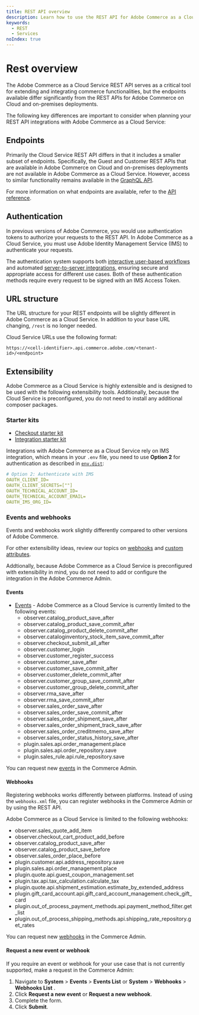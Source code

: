```yaml
---
title: REST API overview
description: Learn how to use the REST API for Adobe Commerce as a Cloud Service.
keywords:
  - REST
  - Services
noIndex: true
---
```


# Rest overview

The Adobe Commerce as a Cloud Service REST API serves as a critical tool for extending and integrating commerce functionalities, but the endpoints available differ significantly from the REST APIs for Adobe Commerce on Cloud and on-premises deployments.

The following key differences are important to consider when planning your REST API integrations with Adobe Commerce as a Cloud Service:

## Endpoints

Primarily the Cloud Service REST API differs in that it includes a smaller subset of endpoints. Specifically, the Guest and Customer REST APIs that are available in Adobe Commerce on Cloud and on-premises deployments are not available in Adobe Commerce as a Cloud Service. However, access to similar functionality remains available in the [GraphQL API](/reference/cloud/graphql.md).

For more information on what endpoints are available, refer to the [API reference](/reference/cloud/rest.md).

## Authentication

In previous versions of Adobe Commerce, you would use authentication tokens to authorize your requests to the REST API. In Adobe Commerce as a Cloud Service, you must use Adobe Identity Management Service (IMS) to authenticate your requests.

The authentication system supports both [interactive user-based workflows](./authentication/user.md) and automated [server-to-server integrations](./authentication/server-to-server.md), ensuring secure and appropriate access for different use cases. Both of these authentication methods require every request to be signed with an IMS Access Token.

## URL structure

The URL structure for your REST endpoints will be slightly different in Adobe Commerce as a Cloud Service. In addition to your base URL changing, `/rest` is no longer needed.

Cloud Service URLs use the following format:

`https://<cell-identifier>.api.commerce.adobe.com/<tenant-id>/<endpoint>`

## Extensibility

Adobe Commerce as a Cloud Service is highly extensible and is designed to be used with the following extensibility tools. Additionally, because the Cloud Service is preconfigured, you do not need to install any additional composer packages.

### Starter kits

* [Checkout starter kit](https://developer.adobe.com/commerce/extensibility/starter-kit/checkout/)
* [Integration starter kit](https://developer.adobe.com/commerce/extensibility/starter-kit/integration/)

Integrations with Adobe Commerce as a Cloud Service rely on IMS integration, which means in your `.env` file, you need to use **Option 2** for authentication as described in [`env.dist`](https://github.com/adobe/commerce-checkout-starter-kit/blob/main/env.dist):

```yaml
# Option 2: Authenticate with IMS
OAUTH_CLIENT_ID=
OAUTH_CLIENT_SECRETS=[""]
OAUTH_TECHNICAL_ACCOUNT_ID=
OAUTH_TECHNICAL_ACCOUNT_EMAIL=
OAUTH_IMS_ORG_ID=
```

### Events and webhooks

Events and webhooks work slightly differently compared to other versions of Adobe Commerce.

<InlineAlert variant="info" slots="text"/>

For other extensibility ideas, review our topics on [webhooks](../rest/webhooks.md) and [custom attributes](../custom-attributes.md).

Addtionally, because Adobe Commerce as a Cloud Service is preconfigured with extensibility in mind, you do not need to add or configure the integration in the Adobe Commerce Admin.

#### Events

* [Events](https://developer.adobe.com/commerce/extensibility/events/) - Adobe Commerce as a Cloud Service is currently limited to the following events:
  * observer.catalog_product_save_after
  * observer.catalog_product_save_commit_after
  * observer.catalog_product_delete_commit_after
  * observer.cataloginventory_stock_item_save_commit_after
  * observer.checkout_submit_all_after
  * observer.customer_login
  * observer.customer_register_success
  * observer.customer_save_after
  * observer.customer_save_commit_after
  * observer.customer_delete_commit_after
  * observer.customer_group_save_commit_after
  * observer.customer_group_delete_commit_after
  * observer.rma_save_after
  * observer.rma_save_commit_after
  * observer.sales_order_save_after
  * observer.sales_order_save_commit_after
  * observer.sales_order_shipment_save_after
  * observer.sales_order_shipment_track_save_after
  * observer.sales_order_creditmemo_save_after
  * observer.sales_order_status_history_save_after
  * plugin.sales.api.order_management.place
  * plugin.sales.api.order_repository.save
  * plugin.sales_rule.api.rule_repository.save

<InlineAlert variant="info" slots="text"/>

You can request new [events](#request-a-new-event-or-webhook) in the Commerce Admin.

#### Webhooks

Registering webhooks works differently between platforms. Instead of using the `webhooks.xml` file, you can register webhooks in the Commerce Admin or by using the REST API.

Adobe Commerce as a Cloud Service is limited to the following webhooks:

* observer.sales_quote_add_item
* observer.checkout_cart_product_add_before
* observer.catalog_product_save_after
* observer.catalog_product_save_before
* observer.sales_order_place_before
* plugin.customer.api.address_repository.save
* plugin.sales.api.order_management.place
* plugin.quote.api.guest_coupon_management.set
* plugin.tax.api.tax_calculation.calculate_tax
* plugin.quote.api.shipment_estimation.estimate_by_extended_address
* plugin.gift_card_account.api.gift_card_account_management.check_gift_card
* plugin.out_of_process_payment_methods.api.payment_method_filter.get_list
* plugin.out_of_process_shipping_methods.api.shipping_rate_repository.get_rates

<InlineAlert variant="info" slots="text"/>

You can request new [webhooks](#request-a-new-event-or-webhook) in the Commerce Admin.

#### Request a new event or webhook

If you require an event or webhook for your use case that is not currently supported, make a request in the Commerce Admin:

1. Navigate to **System** > **Events** > **Events List** or **System** > **Webhooks** > **Webhooks List** .
1. Click **Request a new event** or **Request a new webhook**.
1. Complete the form.
1. Click **Submit**.
